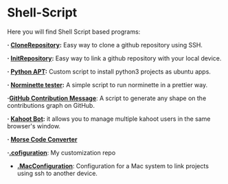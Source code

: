 # Shell-Script
Here you will find Shell Script based programs:

**· [CloneRepository](https://github.com/Jkutkut/Sh-CloneRepository-ssh):** Easy way to clone a github repository using SSH. 

**· [InitRepository](https://github.com/Jkutkut/Sh_InitRepository):** Easy way to link a github repository with your local device. 

**· [Python APT](https://github.com/Jkutkut/Sh-Python_APT):** Custom script to install python3 projects as ubuntu apps.

**· [Norminette tester](https://github.com/Jkutkut/Sh-Norminette_Tester):** A simple script to run norminette in a prettier way.

**·[GitHub Contribution Message](https://github.com/Jkutkut/GitHub-Contribution_Message)**: A script to generate any shape on the contributions graph on GitHub.

**· [Kahoot Bot](https://github.com/Jkutkut/Sh_Kahoot-multi-account-bot):** it allows you to manage multiple kahoot users in the same browser's window.

**· [Morse Code Converter](https://github.com/Jkutkut/Sh_Morse-Code-Converter)**

**·[.cofiguration](https://github.com/Jkutkut/.configuration)**: My customization repo

- **[.MacConfiguration](https://github.com/Jkutkut/.MacConfiguration)**: Configuration for a Mac system to link projects using ssh to another device.


<!-- **·[]()**:  -->
<!-- **·[]()**:  -->
